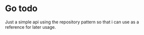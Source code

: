 # Go todo

Just a simple api using the repository pattern so that i can use as a reference
for later usage.
